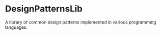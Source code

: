# DesignPatternsLib
A library of common design patterns implemented in various programming languages.
